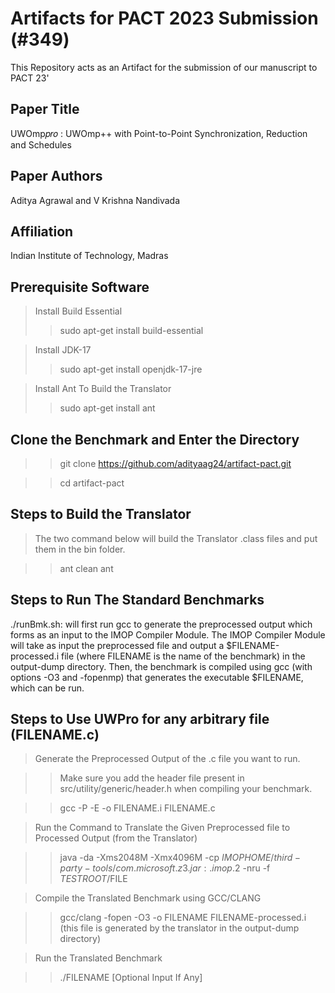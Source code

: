 # Artifacts for PACT 2023 Submission (#349)
This Repository acts as an Artifact for the submission of our manuscript to PACT 23'

## Paper Title
UWOmp𝑝𝑟𝑜 : UWOmp++ with Point-to-Point Synchronization, Reduction and Schedules

## Paper Authors
Aditya Agrawal and V Krishna Nandivada

## Affiliation
Indian Institute of Technology, Madras

## Prerequisite Software

> Install Build Essential
>> sudo apt-get install build-essential

> Install JDK-17
>> sudo apt-get install openjdk-17-jre

> Install Ant To Build the Translator
>> sudo apt-get install ant

## Clone the Benchmark and Enter the Directory

>> git clone https://github.com/adityaag24/artifact-pact.git

>> cd artifact-pact

## Steps to Build the Translator

> The two command below will build the Translator .class files and put them in the bin folder. 

>> ant clean
>> ant 

## Steps to Run The Standard Benchmarks
./runBmk.sh: will first run gcc to generate the preprocessed output which forms as an input to the IMOP Compiler Module. 
The IMOP Compiler Module will take as input the preprocessed file and output a $FILENAME-processed.i file (where FILENAME is the name of the benchmark) in the output-dump directory.
Then, the benchmark is compiled using gcc (with options -O3 and -fopenmp) that generates the executable $FILENAME, which can be run.

## Steps to Use UWPro for any arbitrary file (FILENAME.c)

> Generate the Preprocessed Output of the .c file you want to run. 

>> Make sure you add the header file present in src/utility/generic/header.h when compiling your benchmark.

>> gcc -P -E -o FILENAME.i FILENAME.c

> Run the Command to Translate the Given Preprocessed file to Processed Output (from the Translator)

>> java -da -Xms2048M -Xmx4096M -cp ${IMOPHOME}/third-party-tools/com.microsoft.z3.jar:. imop.$2 -nru -f $TESTROOT/$FILE

> Compile the Translated Benchmark using GCC/CLANG

>> gcc/clang -fopen -O3 -o FILENAME FILENAME-processed.i (this file is generated by the translator in the output-dump directory)

> Run the Translated Benchmark

>> ./FILENAME [Optional Input If Any]
